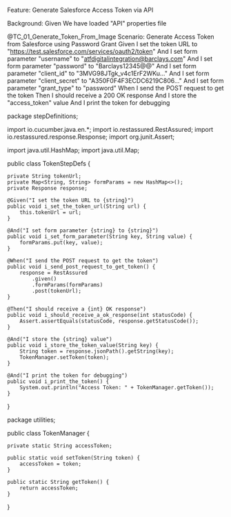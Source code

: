 Feature: Generate Salesforce Access Token via API

  Background:
    Given We have loaded "API" properties file

  @TC_01_Generate_Token_From_Image
  Scenario: Generate Access Token from Salesforce using Password Grant
    Given I set the token URL to "https://test.salesforce.com/services/oauth2/token"
    And I set form parameter "username" to "atfdigitalintegration@barclays.com"
    And I set form parameter "password" to "Barclays12345@@"
    And I set form parameter "client_id" to "3MVG98JTgk_v4c1ErF2WKu..."
    And I set form parameter "client_secret" to "A350F0F4F3ECDC6219C806..."
    And I set form parameter "grant_type" to "password"
    When I send the POST request to get the token
    Then I should receive a 200 OK response
    And I store the "access_token" value
    And I print the token for debugging



  package stepDefinitions;

import io.cucumber.java.en.*;
import io.restassured.RestAssured;
import io.restassured.response.Response;
import org.junit.Assert;

import java.util.HashMap;
import java.util.Map;

public class TokenStepDefs {

    private String tokenUrl;
    private Map<String, String> formParams = new HashMap<>();
    private Response response;

    @Given("I set the token URL to {string}")
    public void i_set_the_token_url(String url) {
        this.tokenUrl = url;
    }

    @And("I set form parameter {string} to {string}")
    public void i_set_form_parameter(String key, String value) {
        formParams.put(key, value);
    }

    @When("I send the POST request to get the token")
    public void i_send_post_request_to_get_token() {
        response = RestAssured
            .given()
            .formParams(formParams)
            .post(tokenUrl);
    }

    @Then("I should receive a {int} OK response")
    public void i_should_receive_a_ok_response(int statusCode) {
        Assert.assertEquals(statusCode, response.getStatusCode());
    }

    @And("I store the {string} value")
    public void i_store_the_token_value(String key) {
        String token = response.jsonPath().getString(key);
        TokenManager.setToken(token);
    }

    @And("I print the token for debugging")
    public void i_print_the_token() {
        System.out.println("Access Token: " + TokenManager.getToken());
    }
}




package utilities;

public class TokenManager {

    private static String accessToken;

    public static void setToken(String token) {
        accessToken = token;
    }

    public static String getToken() {
        return accessToken;
    }
}
